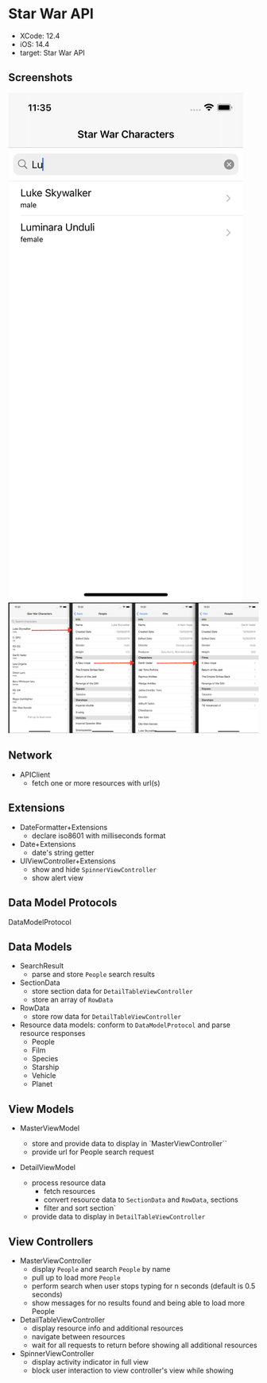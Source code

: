 # Star War API

* XCode: 12.4
* iOS: 14.4
* target: Star War API


## Screenshots
![search people](screenshots/search_people.png)
![search people](screenshots/navigating_between_resources.png)

## Network 
* APIClient
	* fetch one or more resources with url(s)

## Extensions
* DateFormatter+Extensions
	* declare iso8601 with milliseconds format
* Date+Extensions
	* date's string getter
* UIViewController+Extensions
	* show and hide `SpinnerViewController`
	* show alert view

## Data Model Protocols
DataModelProtocol

## Data Models
* SearchResult
	* parse and store `People` search results
* SectionData
	* store section data for `DetailTableViewController`
	* store an array of `RowData`
* RowData
	* store row data for `DetailTableViewController`
* Resource data models: conform to `DataModelProtocol` and parse resource responses
	* People
	* Film
	* Species
	* Starship
	* Vehicle
	* Planet


## View Models
* MasterViewModel
	* store and provide data to display in `MasterViewController``
	* provide url for People search request
	
* DetailViewModel
	* process resource data
		* fetch resources
		* convert resource data to `SectionData` and `RowData`, sections
		* filter and sort section`
	* provide data to display in `DetailTableViewController`

## View Controllers
* MasterViewController
	* display `People` and search `People` by name
	* pull up to load more `People`
	* perform search when user stops typing for n seconds (default is 0.5 seconds)
	* show messages for no results found and being able to load more People
* DetailTableViewController
	* display resource info and additional resources
	* navigate between resources
	* wait for all requests to return before showing all additional resources
* SpinnerViewController
	* display activity indicator in full view
	* block user interaction to view controller's view while showing